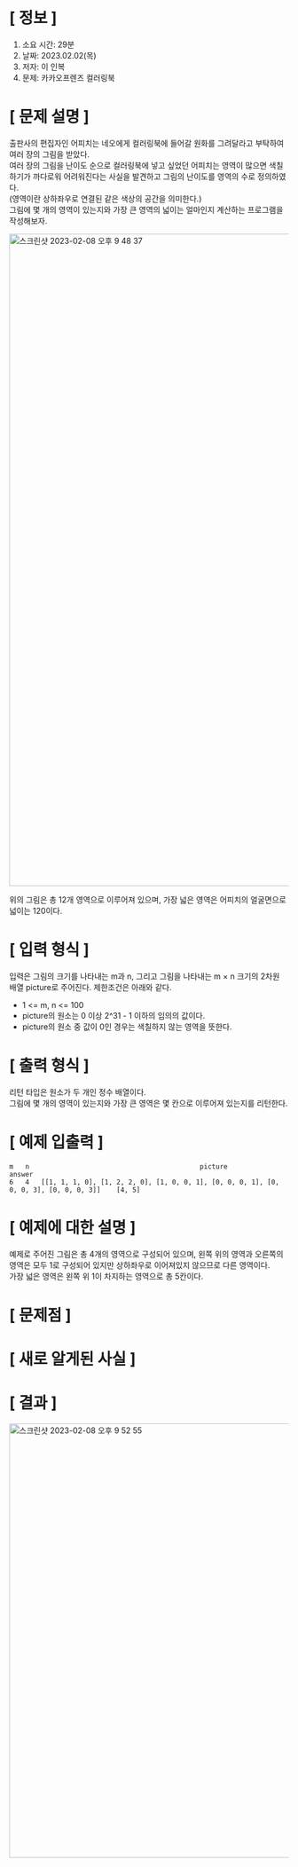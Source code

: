 # **[ 정보 ]**
1. 소요 시간: 29분
2. 날짜: 2023.02.02(목)
3. 저자: 이 인복
4. 문제: 카카오프렌즈 컬러링북

# **[ 문제 설명 ]**  
출판사의 편집자인 어피치는 네오에게 컬러링북에 들어갈 원화를 그려달라고 부탁하여 여러 장의 그림을 받았다.  
여러 장의 그림을 난이도 순으로 컬러링북에 넣고 싶었던 어피치는 영역이 많으면 색칠하기가 까다로워 어려워진다는 사실을 발견하고 그림의 난이도를 영역의 수로 정의하였다.  
(영역이란 상하좌우로 연결된 같은 색상의 공간을 의미한다.)  
그림에 몇 개의 영역이 있는지와 가장 큰 영역의 넓이는 얼마인지 계산하는 프로그램을 작성해보자.

<img width="1176" alt="스크린샷 2023-02-08 오후 9 48 37" src="https://user-images.githubusercontent.com/59809278/217535468-faf2f88c-c0b3-41b6-8918-bcc9b64957d2.png">

위의 그림은 총 12개 영역으로 이루어져 있으며, 가장 넓은 영역은 어피치의 얼굴면으로 넓이는 120이다.

# **[ 입력 형식 ]**  
입력은 그림의 크기를 나타내는 m과 n, 그리고 그림을 나타내는 m × n 크기의 2차원 배열 picture로 주어진다. 제한조건은 아래와 같다.

- 1 <= m, n <= 100
- picture의 원소는 0 이상 2^31 - 1 이하의 임의의 값이다.
- picture의 원소 중 값이 0인 경우는 색칠하지 않는 영역을 뜻한다.

# **[ 출력 형식 ]**
리턴 타입은 원소가 두 개인 정수 배열이다.   
그림에 몇 개의 영역이 있는지와 가장 큰 영역은 몇 칸으로 이루어져 있는지를 리턴한다.

# **[ 예제 입출력 ]**

    m	n	                                        picture	                                        answer
    6	4	[[1, 1, 1, 0], [1, 2, 2, 0], [1, 0, 0, 1], [0, 0, 0, 1], [0, 0, 0, 3], [0, 0, 0, 3]]	[4, 5]


# **[ 예제에 대한 설명 ]**
예제로 주어진 그림은 총 4개의 영역으로 구성되어 있으며, 왼쪽 위의 영역과 오른쪽의 영역은 모두 1로 구성되어 있지만 상하좌우로 이어져있지 않으므로 다른 영역이다.  
가장 넓은 영역은 왼쪽 위 1이 차지하는 영역으로 총 5칸이다.

# **[ 문제점 ]**

# **[ 새로 알게된 사실 ]**

# **[ 결과 ]**
<img width="783" alt="스크린샷 2023-02-08 오후 9 52 55" src="https://user-images.githubusercontent.com/59809278/217535477-23ac3b51-fe1e-4363-a3f4-7a5bea82efe6.png">



         
